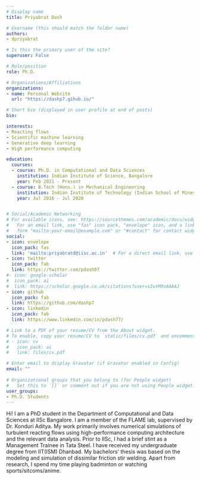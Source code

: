 ```yaml
---
# Display name
title: Priyabrat Dash

# Username (this should match the folder name)
authors:
- dpriyabrat

# Is this the primary user of the site?
superuser: False

# Role/position
role: Ph.D.

# Organizations/Affiliations
organizations:
- name: Personal Website
  url: "https://dashp7.gihub.io/"

# Short bio (displayed in user profile at end of posts)
bio: 

interests:
- Reacting flows
- Scientific machine learning
- Generative deep learning
- High performance computing

education:
  courses:
  - course: Ph.D. in Computational and Data Sciences
    institution: Indian Institute of Science, Bangalore
    year: Feb 2021 - Present
  - course: B.Tech (Hons.) in Mechanical Engineering
    institution: Indian Institute of Technology (Indian School of Mines), Dhanbad
    year: Jul 2016 - Jul 2020


# Social/Academic Networking
# For available icons, see: https://sourcethemes.com/academic/docs/widgets/#icons
#   For an email link, use "fas" icon pack, "envelope" icon, and a link in the
#   form "mailto:your-email@example.com" or "#contact" for contact widget.
social:
- icon: envelope
  icon_pack: fas
  link: 'mailto:priyabratd@iisc.ac.in'  # For a direct email link, use "mailto:test@example.org".
- icon: twitter
  icon_pack: fab
  link: https://twitter.com/pdash07
#- icon: google-scholar
#  icon_pack: ai
#  link: https://scholar.google.co.uk/citations?user=sIwtMXoAAAAJ
- icon: github
  icon_pack: fab
  link: https://github.com/dashp7
- icon: linkedin
  icon_pack: fab
  link: https://www.linkedin.com/in/pdash77/

# Link to a PDF of your resume/CV from the About widget.
# To enable, copy your resume/CV to `static/files/cv.pdf` and uncomment the lines below.  
# - icon: cv
#   icon_pack: ai
#   link: files/cv.pdf

# Enter email to display Gravatar (if Gravatar enabled in Config)
email: ""
  
# Organizational groups that you belong to (for People widget)
#   Set this to `[]` or comment out if you are not using People widget.  
user_groups:
- Ph.D. Students
---
```

Hi! I am a PhD student in the Department of Computational and Data Sciences at IISc Bangalore. I am a member of the FLAME lab, supervised by Dr. Konduri Aditya. My work primarily involves numerical simulations of turbulent reacting flows using high-performance computing architecture and the relevant data analysis. Prior to IISc, I had a brief stint as a Management Trainee in Tata Steel.
I have received my undergraduate degree from IIT(ISM) Dhanbad. My bachelors' thesis was based on the modeling and simulation of dissimilar friction stir welding. Apart from research, I spend my time playing badminton or watching sports/sitcoms/anime.



